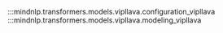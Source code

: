 :::mindnlp.transformers.models.vipllava.configuration_vipllava
:::mindnlp.transformers.models.vipllava.modeling_vipllava